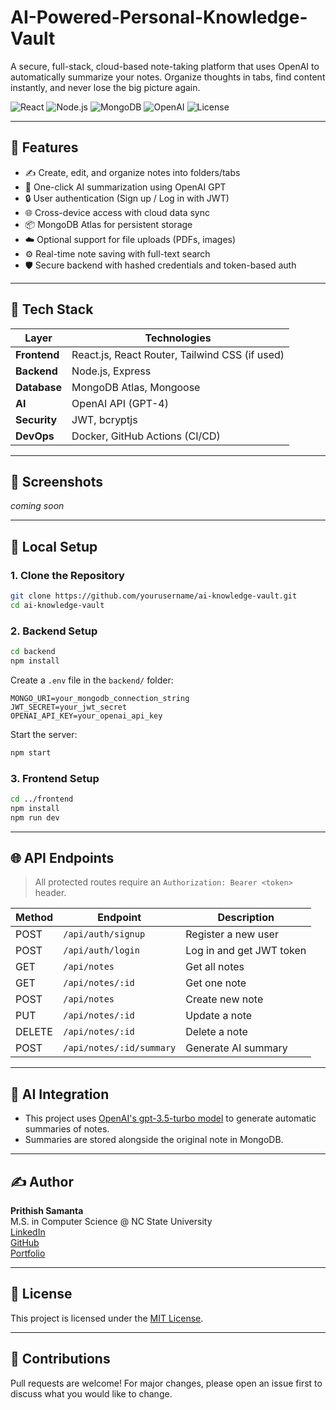 # AI-Powered-Personal-Knowledge-Vault

A secure, full-stack, cloud-based note-taking platform that uses OpenAI to automatically summarize your notes. Organize thoughts in tabs, find content instantly, and never lose the big picture again.

![React](https://img.shields.io/badge/Frontend-React-blue)
![Node.js](https://img.shields.io/badge/Backend-Node.js-green)
![MongoDB](https://img.shields.io/badge/Database-MongoDB-brightgreen)
![OpenAI](https://img.shields.io/badge/AI-OpenAI-lightgrey)
![License](https://img.shields.io/badge/License-MIT-yellow)

---

## 🚀 Features

- ✍️ Create, edit, and organize notes into folders/tabs
- 🤖 One-click AI summarization using OpenAI GPT
- 🔒 User authentication (Sign up / Log in with JWT)
- 🌐 Cross-device access with cloud data sync
- 📦 MongoDB Atlas for persistent storage
- ☁️ Optional support for file uploads (PDFs, images)
- ⚙️ Real-time note saving with full-text search
- 🛡️ Secure backend with hashed credentials and token-based auth

---

## 🧱 Tech Stack

| Layer        | Technologies                                 |
|--------------|----------------------------------------------|
| **Frontend** | React.js, React Router, Tailwind CSS (if used) |
| **Backend**  | Node.js, Express                             |
| **Database** | MongoDB Atlas, Mongoose                      |
| **AI**       | OpenAI API (GPT-4)                           |
| **Security** | JWT, bcryptjs                                |
| **DevOps**   | Docker, GitHub Actions (CI/CD)               |

---

## 📸 Screenshots

_coming soon_

---

## 🔧 Local Setup

### 1. Clone the Repository

```bash
git clone https://github.com/yourusername/ai-knowledge-vault.git
cd ai-knowledge-vault
```

### 2. Backend Setup

```bash
cd backend
npm install
```

Create a `.env` file in the `backend/` folder:

```env
MONGO_URI=your_mongodb_connection_string
JWT_SECRET=your_jwt_secret
OPENAI_API_KEY=your_openai_api_key
```

Start the server:

```bash
npm start
```

### 3. Frontend Setup

```bash
cd ../frontend
npm install
npm run dev
```

---

## 🌐 API Endpoints

> All protected routes require an `Authorization: Bearer <token>` header.

| Method | Endpoint                     | Description              |
|--------|------------------------------|--------------------------|
| POST   | `/api/auth/signup`           | Register a new user      |
| POST   | `/api/auth/login`            | Log in and get JWT token |
| GET    | `/api/notes`                 | Get all notes            |
| GET    | `/api/notes/:id`             | Get one note             |
| POST   | `/api/notes`                 | Create new note          |
| PUT    | `/api/notes/:id`             | Update a note            |
| DELETE | `/api/notes/:id`             | Delete a note            |
| POST   | `/api/notes/:id/summary`     | Generate AI summary      |

---

## 🧠 AI Integration

- This project uses [OpenAI's gpt-3.5-turbo model](https://platform.openai.com/) to generate automatic summaries of notes.
- Summaries are stored alongside the original note in MongoDB.

---

## ✍️ Author

**Prithish Samanta**  
M.S. in Computer Science @ NC State University  
[LinkedIn](https://www.linkedin.com/in/prithish-samanta/)  
[GitHub](https://github.com/prithishsamanta)  
[Portfolio](https://prithishsamanta.github.io/Portfolio/index.html)

---

## 📄 License

This project is licensed under the [MIT License](LICENSE).

---

## 🌟 Contributions

Pull requests are welcome! For major changes, please open an issue first to discuss what you would like to change.
